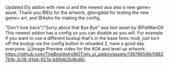 Updated Ely addon with new ui and the newest aoa also a new game+ asset. Thank you @Ely for the artwork, @kingddd for testing the new game+ art, and @Astro for making the config.

"Don't look back"/"Sorry about that Bye Bye" aoa text asset by @PatManDX 
This newest addon has a config so you can disable as you will. For example if you want to use a different bustup that's in the base femc mod, just turn off the bustup via the config button in reloaded 2, have a good day everyone.
![image](https://github.com/TheBestAstroNOT/ely_ui_addon/assets/139786546/557f2d31-799e-4b46-8656-ef67aa2783d5)
Preview video for the AOA and level up artwork:
https://github.com/TheBestAstroNOT/ely_ui_addon/assets/139786546/08827b1b-3c18-41d4-927a-b69db2b4bd6c
